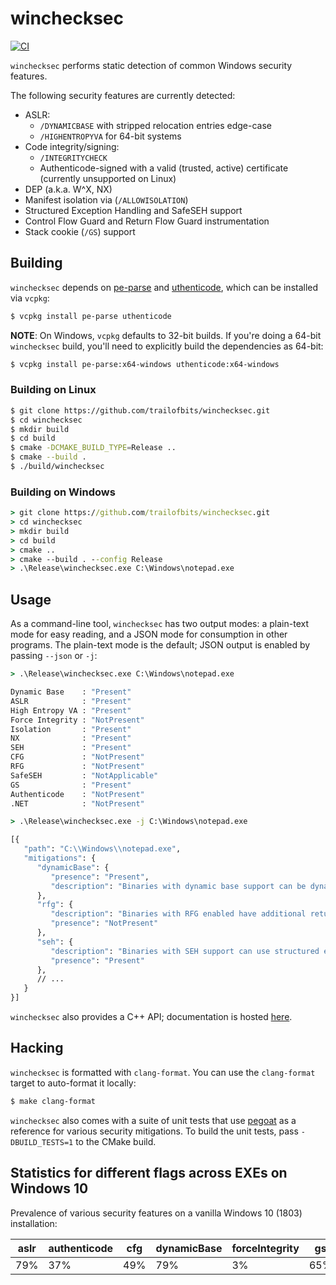winchecksec
===========

[![CI](https://github.com/trailofbits/winchecksec/actions/workflows/ci.yml/badge.svg)](https://github.com/trailofbits/winchecksec/actions/workflows/ci.yml)

`winchecksec` performs static detection of common Windows security features.

The following security features are currently detected:

* ASLR:
    * `/DYNAMICBASE` with stripped relocation entries edge-case
    * `/HIGHENTROPYVA` for 64-bit systems
* Code integrity/signing:
    * `/INTEGRITYCHECK`
    * Authenticode-signed with a valid (trusted, active) certificate (currently unsupported on Linux)
* DEP (a.k.a. W^X, NX)
* Manifest isolation via (`/ALLOWISOLATION`)
* Structured Exception Handling and SafeSEH support
* Control Flow Guard and Return Flow Guard instrumentation
* Stack cookie (`/GS`) support

## Building

`winchecksec` depends on [pe-parse](https://github.com/trailofbits/pe-parse) and
[uthenticode](https://github.com/trailofbits/uthenticode), which can be installed via `vcpkg`:

```bash
$ vcpkg install pe-parse uthenticode
```

**NOTE**: On Windows, `vcpkg` defaults to 32-bit builds. If you're doing a 64-bit `winchecksec`
build, you'll need to explicitly build the dependencies as 64-bit:

```bash
$ vcpkg install pe-parse:x64-windows uthenticode:x64-windows
```

### Building on Linux
```bash
$ git clone https://github.com/trailofbits/winchecksec.git
$ cd winchecksec
$ mkdir build
$ cd build
$ cmake -DCMAKE_BUILD_TYPE=Release ..
$ cmake --build .
$ ./build/winchecksec
```

### Building on Windows
```cmd
> git clone https://github.com/trailofbits/winchecksec.git
> cd winchecksec
> mkdir build
> cd build
> cmake ..
> cmake --build . --config Release
> .\Release\winchecksec.exe C:\Windows\notepad.exe
```

## Usage

As a command-line tool, `winchecksec` has two output modes: a plain-text mode for easy reading,
and a JSON mode for consumption in other programs. The plain-text mode is the default; JSON output
is enabled by passing `--json` or `-j`:

```cmd
> .\Release\winchecksec.exe C:\Windows\notepad.exe

Dynamic Base    : "Present"
ASLR            : "Present"
High Entropy VA : "Present"
Force Integrity : "NotPresent"
Isolation       : "Present"
NX              : "Present"
SEH             : "Present"
CFG             : "NotPresent"
RFG             : "NotPresent"
SafeSEH         : "NotApplicable"
GS              : "Present"
Authenticode    : "NotPresent"
.NET            : "NotPresent"

> .\Release\winchecksec.exe -j C:\Windows\notepad.exe

[{
   "path": "C:\\Windows\\notepad.exe",
   "mitigations": {
      "dynamicBase": {
         "presence": "Present",
         "description": "Binaries with dynamic base support can be dynamically rebased, enabling ASLR."
      },
      "rfg": {
         "description": "Binaries with RFG enabled have additional return-oriented-programming protections.",
         "presence": "NotPresent"
      },
      "seh": {
         "description": "Binaries with SEH support can use structured exception handlers.",
         "presence": "Present"
      },
      // ...
   }
}]
```

`winchecksec` also provides a C++ API; documentation is hosted
[here](https://trailofbits.github.io/winchecksec/).

## Hacking

`winchecksec` is formatted with `clang-format`. You can use the `clang-format` target to
auto-format it locally:

```bash
$ make clang-format
```

`winchecksec` also comes with a suite of unit tests that use
[pegoat](https://github.com/trailofbits/pegoat) as a reference for various security mitigations.
To build the unit tests, pass `-DBUILD_TESTS=1` to the CMake build.

## Statistics for different flags across EXEs on Windows 10

Prevalence of various security features on a vanilla Windows 10 (1803) installation:

| aslr | authenticode | cfg | dynamicBase | forceIntegrity | gs | highEntropyVA |  isolation |  nx |  rfg | safeSEH |  seh |
| ---- | ------------ | --- | ----------- | -------------- | -- | ------------- | ---------- | --- | ---  | ------- | --- |
| 79%	| 37% | 49%	| 79% | 3% | 65% | 43% | 100% | 79% | 6% | 25%| 91% |
